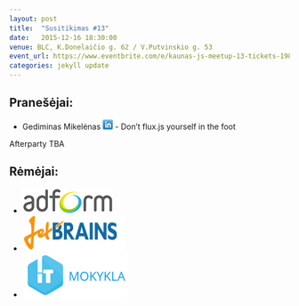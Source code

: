 ```yaml
---
layout: post
title:  "Susitikimas #13"
date:   2015-12-16 18:30:00
venue: BLC, K.Donelaičio g. 62 / V.Putvinskio g. 53
event_url: https://www.eventbrite.com/e/kaunas-js-meetup-13-tickets-19854043980
categories: jekyll update
---
```

## Pranešėjai:
  * Gediminas Mikelėnas [![LinkedIn](img/icon-linkedin.png)](https://lt.linkedin.com/in/gediminas-mikel%C4%97nas-70b8b343) - Don’t flux.js yourself in the foot
 
  Afterparty TBA

## Rėmėjai:

  * [![Adform](img/adform-logo.jpg)](http://www.adform.com)
  * [![JetBrains](img/jetbrains-logo.png)](https://www.jetbrains.com/)
  * [![IT Mokykla](img/it-mokykla.png)](http://itmokykla.lt/)
